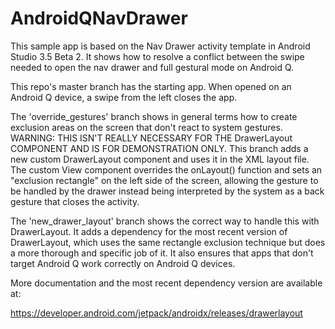 # AndroidQNavDrawer

This sample app is based on the Nav Drawer activity template in Android Studio 3.5 Beta 2. It shows how to resolve a conflict between the swipe needed to open the nav drawer and full gestural mode on Android Q. 

This repo's master branch has the starting app. When opened on an Android Q device, a swipe from the left closes the app. 

The 'override_gestures' branch shows in general terms how to create exclusion areas on the screen that don't react to system gestures. WARNING: THIS ISN'T REALLY NECESSARY FOR THE DrawerLayout COMPONENT AND IS FOR DEMONSTRATION ONLY. This branch adds a new custom DrawerLayout component and uses it in the XML layout file. The custom View component overrides the onLayout() function and sets an "exclusion rectangle" on the left side of the screen, allowing the gesture to be handled by the drawer instead being interpreted by the system as a back gesture that closes the activity.

The 'new_drawer_layout' branch shows the correct way to handle this with DrawerLayout. It adds a dependency for the most recent version of DrawerLayout, which uses the same rectangle exclusion technique but does a more thorough and specific job of it. It also ensures that apps that don't target Android Q work correctly on Android Q devices.

More documentation and the most recent dependency version are available at:

https://developer.android.com/jetpack/androidx/releases/drawerlayout
